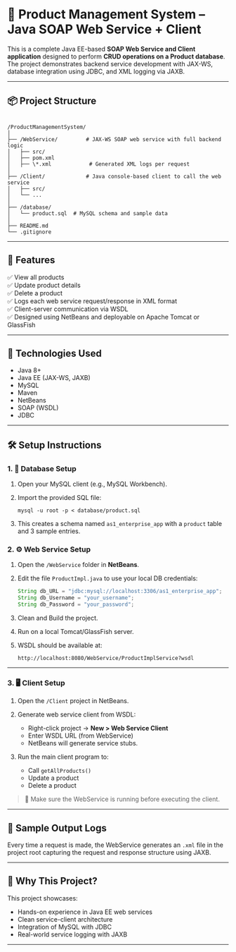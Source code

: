 # 🧾 Product Management System – Java SOAP Web Service + Client

This is a complete Java EE-based **SOAP Web Service and Client application** designed to perform **CRUD operations on a Product database**. The project demonstrates backend service development with JAX-WS, database integration using JDBC, and XML logging via JAXB.

---

## 📦 Project Structure

```

/ProductManagementSystem/
│
├── /WebService/         # JAX-WS SOAP web service with full backend logic
│   ├── src/
│   ├── pom.xml
│   ├── \*.xml            # Generated XML logs per request
│
├── /Client/             # Java console-based client to call the web service
│   ├── src/
│   └── ...
│
├── /database/
│   └── product.sql  # MySQL schema and sample data
│
├── README.md
└── .gitignore

````

---

## 🚀 Features

✅ View all products  
✅ Update product details  
✅ Delete a product  
✅ Logs each web service request/response in XML format  
✅ Client-server communication via WSDL  
✅ Designed using NetBeans and deployable on Apache Tomcat or GlassFish

---

## 🧰 Technologies Used

- Java 8+
- Java EE (JAX-WS, JAXB)
- MySQL
- Maven
- NetBeans
- SOAP (WSDL)
- JDBC

---

## 🛠️ Setup Instructions

### 1. 💾 Database Setup

1. Open your MySQL client (e.g., MySQL Workbench).
2. Import the provided SQL file:
   ```
   mysql -u root -p < database/product.sql
   ````

3. This creates a schema named `as1_enterprise_app` with a `product` table and 3 sample entries.

### 2. ⚙️ Web Service Setup

1. Open the `/WebService` folder in **NetBeans**.

2. Edit the file `ProductImpl.java` to use your local DB credentials:

   ```java
   String db_URL = "jdbc:mysql://localhost:3306/as1_enterprise_app";
   String db_Username = "your_username";
   String db_Password = "your_password";
   ```

3. Clean and Build the project.

4. Run on a local Tomcat/GlassFish server.

5. WSDL should be available at:

   ```
   http://localhost:8080/WebService/ProductImplService?wsdl
   ```

---

### 3. 🖥️ Client Setup

1. Open the `/Client` project in NetBeans.
2. Generate web service client from WSDL:

   * Right-click project → **New > Web Service Client**
   * Enter WSDL URL (from WebService)
   * NetBeans will generate service stubs.
3. Run the main client program to:

   * Call `getAllProducts()`
   * Update a product
   * Delete a product

> 🧪 Make sure the WebService is running before executing the client.

---

## 📂 Sample Output Logs

Every time a request is made, the WebService generates an `.xml` file in the project root capturing the request and response structure using JAXB.

---

## 💼 Why This Project?

This project showcases:

* Hands-on experience in Java EE web services
* Clean service-client architecture
* Integration of MySQL with JDBC
* Real-world service logging with JAXB

---
